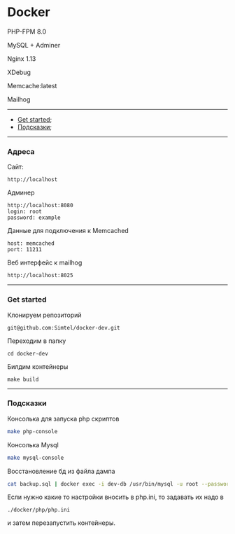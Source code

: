 # Docker 

PHP-FPM 8.0

MySQL + Adminer

Nginx 1.13

XDebug

Memcache:latest

Mailhog

---

 + [Get started](#getstarted);
 + [Подсказки](#helpers);
---
### Адреса

Сайт:
```
http://localhost
```

Админер
```
http://localhost:8080
login: root
password: example
```

Данные для подключения к Memcached
```
host: memcached
port: 11211
```

Веб интерфейс к mailhog
```
http://localhost:8025
```
---
### <a name="getstarted"></a> Get started

Клонируем репозиторий
```console
git@github.com:Simtel/docker-dev.git
```
Переходим в папку
```console
cd docker-dev
``` 

Билдим контейнеры
```console
make build
```
---
### <a name="helpers"></a> Подсказки
Консолька для запуска php скриптов

```sh
make php-console
```

Консолька Mysql
```sh
make mysql-console
```

Восстановление бд из файла дампа
```sh
cat backup.sql | docker exec -i dev-db /usr/bin/mysql -u root --password=example DATABASE
```

Если нужно какие то настройки вносить в php.ini, то задавать их надо в 

```console
./docker/php/php.ini
```

и затем перезапустить контейнеры.

